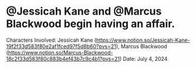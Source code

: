 # @Jessicah Kane and @Marcus Blackwood begin having an affair.

Characters Involved: Jessicah Kane (https://www.notion.so/Jessicah-Kane-19f2f33d583f80e2af1fced97f5d8b60?pvs=21), Marcus Blackwood (https://www.notion.so/Marcus-Blackwood-18c2f33d583f80c883b4ef43b7c9c4b1?pvs=21)
Date: July 4, 2024